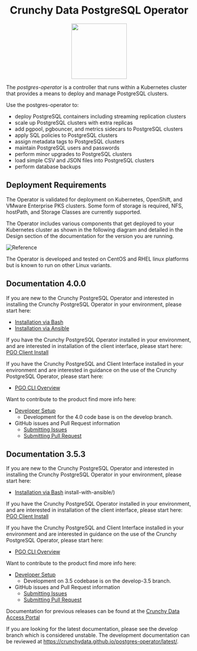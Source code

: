 <h1 align="center">Crunchy Data PostgreSQL Operator</h1>
<p align="center">
  <img width="150" src="./crunchy_logo.png?raw=true"/>
</p>


The *postgres-operator* is a controller that runs within a Kubernetes cluster that provides a means to deploy and manage PostgreSQL clusters.

Use the postgres-operator to:

 * deploy PostgreSQL containers including streaming replication clusters
 * scale up PostgreSQL clusters with extra replicas
 * add pgpool, pgbouncer, and metrics sidecars to PostgreSQL clusters
 * apply SQL policies to PostgreSQL clusters
 * assign metadata tags to PostgreSQL clusters
 * maintain PostgreSQL users and passwords
 * perform minor upgrades to PostgreSQL clusters
 * load simple CSV and JSON files into PostgreSQL clusters
 * perform database backups


## Deployment Requirements

The Operator is validated for deployment on Kubernetes, OpenShift, and VMware Enterprise PKS clusters.  Some form of storage is required, NFS, hostPath, and Storage Classes are currently supported.

The Operator includes various components that get deployed to your
Kubernetes cluster as shown in the following diagram and detailed
in the Design section of the documentation for the version you are running.

![Reference](https://access.crunchydata.com/documentation/postgres-operator/4.0.0/Operator-Architecture.png)

The Operator is developed and tested on CentOS and RHEL linux platforms but is known to run on other Linux variants.

## Documentation 4.0.0

If you are new to the Crunchy PostgreSQL Operator and interested in installing the Crunchy PostgreSQL Operator in your environment, please start here:
 - [Installation via Bash](https://access.crunchydata.com/documentation/postgres-operator/4.0.0/installation/operator-install/)
 - [Installation via Ansible](https://access.crunchydata.com/documentation/postgres-operator/4.0.0/gettingstarted/install-with-ansible/)

If you have the Crunchy PostgreSQL Operator installed in your environment, and are interested in installation of the client interface, please start here:
[PGO Client Install](https://access.crunchydata.com/documentation/postgres-operator/4.0.0/installation/install-pgo-client/)

If you have the Crunchy PostgreSQL and Client Interface installed in your environment and are interested in guidance on the use of the Crunchy PostgreSQL Operator, please start here: 
- [PGO CLI Overview](https://access.crunchydata.com/documentation/postgres-operator/4.0.0/operatorcli/pgo-overview/)

Want to contribute to the product find more info here:
 - [Developer Setup](https://access.crunchydata.com/documentation/postgres-operator/4.0.0/installation/developer-setup/)
   - Development for the 4.0 code base is on the develop branch.
 - GitHub issues and Pull Request information
   - [Submitting Issues](https://access.crunchydata.com/documentation/postgres-operator/4.0.0/contributing/issues/)
   - [Submitting Pull Request](https://access.crunchydata.com/documentation/postgres-operator/4.0.0/contributing/pull-requests/)

## Documentation 3.5.3

If you are new to the Crunchy PostgreSQL Operator and interested in installing the Crunchy PostgreSQL Operator in your environment, please start here:
 - [Installation via Bash](https://access.crunchydata.com/documentation/postgres-operator/3.5.3/installation/)
install-with-ansible/)

If you have the Crunchy PostgreSQL Operator installed in your environment, and are interested in installation of the client interface, please start here:
[PGO Client Install](https://access.crunchydata.com/documentation/postgres-operator/3.5.3/installation/#pgo-cli-installation)

If you have the Crunchy PostgreSQL and Client Interface installed in your environment and are interested in guidance on the use of the Crunchy PostgreSQL Operator, please start here: 
- [PGO CLI Overview](https://access.crunchydata.com/documentation/postgres-operator/3.5.3/operator-cli/)

Want to contribute to the product find more info here:
 - [Developer Setup](https://access.crunchydata.com/documentation/postgres-operator/3.5.3/developer-setup/)
   - Development on 3.5 codebase is on the develop-3.5 branch.
 - GitHub issues and Pull Request information
   - [Submitting Issues](https://access.crunchydata.com/documentation/postgres-operator/3.5.3/contributing/issues/)
   - [Submitting Pull Request](https://access.crunchydata.com/documentation/postgres-operator/3.5.3/contributing/pull-requests/)



Documentation for previous releases can be found at the [Crunchy Data Access Portal](https://access.crunchydata.com/documentation)


If you are looking for the latest documentation, please see the develop branch which is considered unstable. The development
documentation can be reviewed at https://crunchydata.github.io/postgres-operator/latest/.
